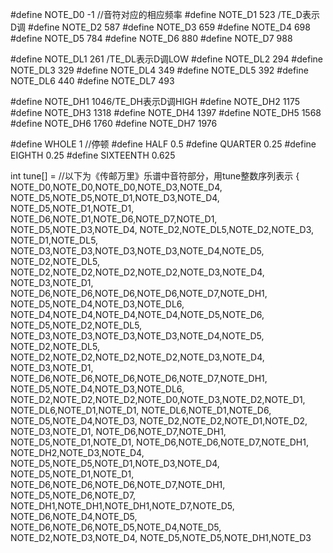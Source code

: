 #define NOTE_D0 -1   //音符对应的相应频率
#define NOTE_D1 523  /TE_D表示D调
#define NOTE_D2 587
#define NOTE_D3 659
#define NOTE_D4 698
#define NOTE_D5 784
#define NOTE_D6 880
#define NOTE_D7 988

#define NOTE_DL1 261 /TE_DL表示D调LOW
#define NOTE_DL2 294
#define NOTE_DL3 329
#define NOTE_DL4 349
#define NOTE_DL5 392
#define NOTE_DL6 440
#define NOTE_DL7 493

#define NOTE_DH1 1046/TE_DH表示D调HIGH
#define NOTE_DH2 1175
#define NOTE_DH3 1318
#define NOTE_DH4 1397
#define NOTE_DH5 1568
#define NOTE_DH6 1760
#define NOTE_DH7 1976

#define WHOLE 1 //停顿
#define HALF 0.5
#define QUARTER 0.25
#define EIGHTH 0.25
#define SIXTEENTH 0.625

int tune[] =     //以下为《传邮万里》乐谱中音符部分，用tune整数序列表示
{
 NOTE_D0,NOTE_D0,NOTE_D0,NOTE_D3,NOTE_D4,
 NOTE_D5,NOTE_D5,NOTE_D1,NOTE_D3,NOTE_D4,
 NOTE_D5,NOTE_D1,NOTE_D1,
 NOTE_D6,NOTE_D1,NOTE_D6,NOTE_D7,NOTE_D1,
 NOTE_D5,NOTE_D3,NOTE_D4,
 NOTE_D2,NOTE_DL5,NOTE_D2,NOTE_D3,
 NOTE_D1,NOTE_DL5,
 NOTE_D3,NOTE_D3,NOTE_D3,NOTE_D3,NOTE_D4,NOTE_D5,
 NOTE_D2,NOTE_DL5,
 NOTE_D2,NOTE_D2,NOTE_D2,NOTE_D2,NOTE_D3,NOTE_D4,
 NOTE_D3,NOTE_D1,
 NOTE_D6,NOTE_D6,NOTE_D6,NOTE_D6,NOTE_D7,NOTE_DH1,
 NOTE_D5,NOTE_D4,NOTE_D3,NOTE_DL6,
 NOTE_D4,NOTE_D4,NOTE_D4,NOTE_D4,NOTE_D5,NOTE_D6,
 NOTE_D5,NOTE_D2,NOTE_DL5,
 NOTE_D3,NOTE_D3,NOTE_D3,NOTE_D3,NOTE_D4,NOTE_D5,
 NOTE_D2,NOTE_DL5,
 NOTE_D2,NOTE_D2,NOTE_D2,NOTE_D2,NOTE_D3,NOTE_D4,
 NOTE_D3,NOTE_D1,
 NOTE_D6,NOTE_D6,NOTE_D6,NOTE_D6,NOTE_D7,NOTE_DH1,
 NOTE_D5,NOTE_D4,NOTE_D3,NOTE_DL6,
 NOTE_D2,NOTE_D2,NOTE_D2,NOTE_D0,NOTE_D3,NOTE_D2,NOTE_D1,
 NOTE_DL6,NOTE_D1,NOTE_D1,
 NOTE_DL6,NOTE_D1,NOTE_D6,
 NOTE_D5,NOTE_D4,NOTE_D3,
 NOTE_D2,NOTE_D2,NOTE_D1,NOTE_D2,
 NOTE_D3,NOTE_D1,
 NOTE_D6,NOTE_D7,NOTE_DH1,
 NOTE_D5,NOTE_D1,NOTE_D1,
 NOTE_D6,NOTE_D6,NOTE_D7,NOTE_DH1,
 NOTE_DH2,NOTE_D3,NOTE_D4,
 NOTE_D5,NOTE_D5,NOTE_D1,NOTE_D3,NOTE_D4,
 NOTE_D5,NOTE_D1,NOTE_D1,
 NOTE_D6,NOTE_D6,NOTE_D6,NOTE_D7,NOTE_DH1,
 NOTE_D5,NOTE_D6,NOTE_D7,
 NOTE_DH1,NOTE_DH1,NOTE_DH1,NOTE_D7,NOTE_D5,
 NOTE_D6,NOTE_D4,NOTE_D5,
 NOTE_D6,NOTE_D6,NOTE_D5,NOTE_D4,NOTE_D5,
 NOTE_D2,NOTE_D3,NOTE_D4,
 NOTE_D5,NOTE_D5,NOTE_DH1,NOTE_D3
